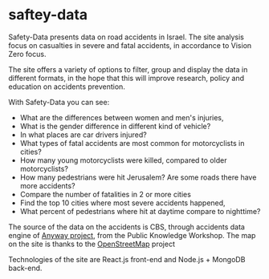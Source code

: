 # saftey-data
Safety-Data presents data on road accidents in Israel. The site analysis focus on casualties in severe and fatal accidents, in accordance to Vision Zero focus.

The site offers a variety of options to filter, group and display the data in different formats, in the hope that this will improve research, policy and education on accidents prevention.

With Safety-Data you can see:
* What are the differences between women and men's injuries, 
* What is the gender difference in different kind of vehicle?
* In what places are car drivers injured?
* What types of fatal accidents are most common for motorcyclists in cities?
* How many young motorcyclists were killed, compared to older motorcyclists?
* How many pedestrians were hit Jerusalem? Are some roads there have more accidents?
* Compare the number of fatalities in 2 or more cities 
* Find the top 10 cities where most severe accidents happened,
* What percent of pedestrians where hit at daytime compare to nighttime?

The source of the data on the accidents is CBS, through accidents data engine of [Anyway project](https://www.anyway.co.il/), from the Public Knowledge Workshop. The map on the site is thanks to the [OpenStreetMap](https://www.openstreetmap.org/) project

Technologies of the site are React.js front-end and Node.js + MongoDB back-end.


